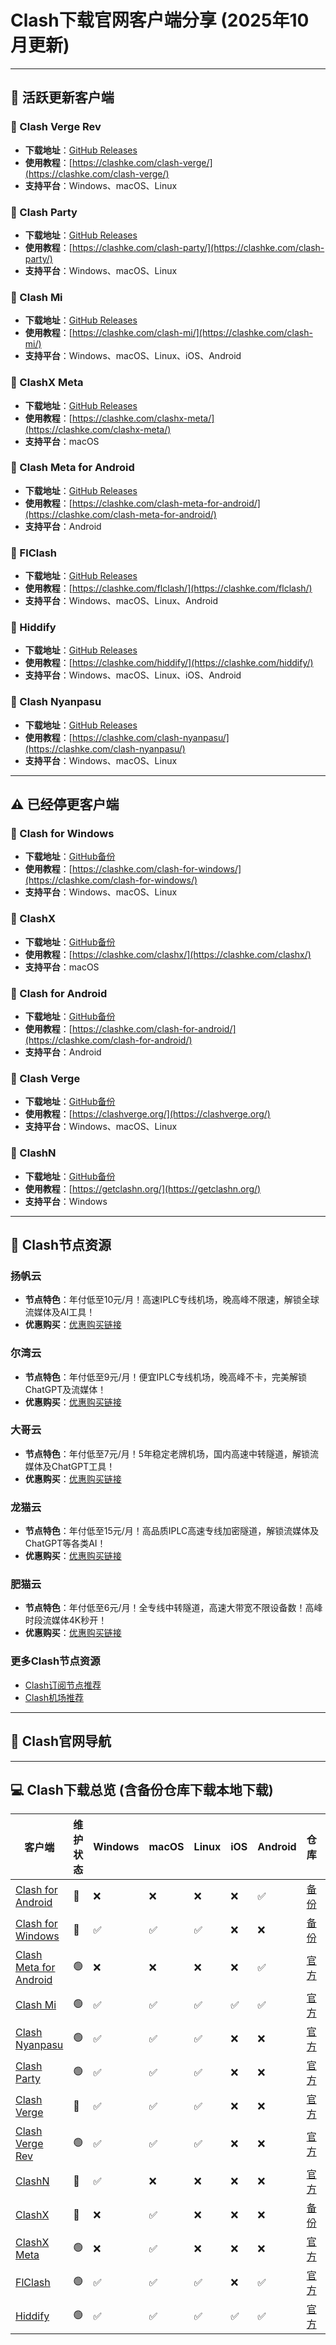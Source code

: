 # Clash下载官网客户端分享 (2025年10月更新)

---

## :dart: 活跃更新客户端

### :pushpin: Clash Verge Rev
- **下载地址**：[GitHub Releases](https://github.com/clash-verge-rev/clash-verge-rev/releases)
- **使用教程**：[https://clashke.com/clash-verge/](https://clashke.com/clash-verge/)
- **支持平台**：Windows、macOS、Linux

### :pushpin: Clash Party
- **下载地址**：[GitHub Releases](https://github.com/mihomo-party-org/clash-party/releases)
- **使用教程**：[https://clashke.com/clash-party/](https://clashke.com/clash-party/)
- **支持平台**：Windows、macOS、Linux

### :pushpin: Clash Mi
- **下载地址**：[GitHub Releases](https://github.com/KaringX/clashmi/releases)
- **使用教程**：[https://clashke.com/clash-mi/](https://clashke.com/clash-mi/)
- **支持平台**：Windows、macOS、Linux、iOS、Android

### :pushpin: ClashX Meta
- **下载地址**：[GitHub Releases](https://github.com/MetaCubeX/ClashX.Meta/releases)
- **使用教程**：[https://clashke.com/clashx-meta/](https://clashke.com/clashx-meta/)
- **支持平台**：macOS

### :pushpin: Clash Meta for Android
- **下载地址**：[GitHub Releases](https://github.com/MetaCubeX/ClashMetaForAndroid/releases)
- **使用教程**：[https://clashke.com/clash-meta-for-android/](https://clashke.com/clash-meta-for-android/)
- **支持平台**：Android

### :pushpin: FlClash
- **下载地址**：[GitHub Releases](https://github.com/chen08209/FlClash/releases)
- **使用教程**：[https://clashke.com/flclash/](https://clashke.com/flclash/)
- **支持平台**：Windows、macOS、Linux、Android

### :pushpin: Hiddify
- **下载地址**：[GitHub Releases](https://github.com/hiddify/hiddify-app/releases)
- **使用教程**：[https://clashke.com/hiddify/](https://clashke.com/hiddify/)
- **支持平台**：Windows、macOS、Linux、iOS、Android

### :pushpin: Clash Nyanpasu
- **下载地址**：[GitHub Releases](https://github.com/LibNyanpasu/clash-nyanpasu/releases)
- **使用教程**：[https://clashke.com/clash-nyanpasu/](https://clashke.com/clash-nyanpasu/)
- **支持平台**：Windows、macOS、Linux

---

## :warning: 已经停更客户端

### :pushpin: Clash for Windows
- **下载地址**：[GitHub备份](https://github.com/clashke/Clash-for-Windows)
- **使用教程**：[https://clashke.com/clash-for-windows/](https://clashke.com/clash-for-windows/)
- **支持平台**：Windows、macOS、Linux

### :pushpin: ClashX
- **下载地址**：[GitHub备份](https://github.com/clashke/ClashX)
- **使用教程**：[https://clashke.com/clashx/](https://clashke.com/clashx/)
- **支持平台**：macOS

### :pushpin: Clash for Android
- **下载地址**：[GitHub备份](https://github.com/clashke/Clash-for-Android)
- **使用教程**：[https://clashke.com/clash-for-android/](https://clashke.com/clash-for-android/)
- **支持平台**：Android

### :pushpin: Clash Verge
- **下载地址**：[GitHub备份](https://github.com/zzzgydi/clash-verge/releases)
- **使用教程**：[https://clashverge.org/](https://clashverge.org/)
- **支持平台**：Windows、macOS、Linux

### :pushpin: ClashN
- **下载地址**：[GitHub备份](https://github.com/2dust/clashN/releases)
- **使用教程**：[https://getclashn.org/](https://getclashn.org/)
- **支持平台**：Windows

---

## :memo: Clash节点资源

### 扬帆云
- **节点特色**：年付低至10元/月！高速IPLC专线机场，晚高峰不限速，解锁全球流媒体及AI工具！
- **优惠购买**：[优惠购买链接](https://clashke-github.affout.com/yangfanyun/)

### 尔湾云
- **节点特色**：年付低至9元/月！便宜IPLC专线机场，晚高峰不卡，完美解锁ChatGPT及流媒体！
- **优惠购买**：[优惠购买链接](https://clashke-github.affout.com/erwan/)

### 大哥云
- **节点特色**：年付低至7元/月！5年稳定老牌机场，国内高速中转隧道，解锁流媒体及ChatGPT工具！
- **优惠购买**：[优惠购买链接](https://clashke-github.affout.com/dageyun/)

### 龙猫云
- **节点特色**：年付低至15元/月！高品质IPLC高速专线加密隧道，解锁流媒体及ChatGPT等各类AI！
- **优惠购买**：[优惠购买链接](https://clashke-github.affout.com/totorocloud/)

### 肥猫云
- **节点特色**：年付低至6元/月！全专线中转隧道，高速大带宽不限设备数！高峰时段流媒体4K秒开！
- **优惠购买**：[优惠购买链接](https://clashke-github.affout.com/fatcatcloud/)

### 更多Clash节点资源

- [Clash订阅节点推荐](https://github.com/clashke/ClashNode)
- [Clash机场推荐](https://clashke.com/node/)

---

## :office: Clash官网导航


---

## :computer: Clash下载总览 (含备份仓库下载本地下载)

| 客户端                    | 维护状态 | Windows | macOS | Linux | iOS | Android | 仓库 | 教程 |
|------------------------|------|---------|-------|-------|-----|---------|----|----|
| [Clash for Android]()      | :red_circle:    | :x:       | :x:     | :x:     | :x:   | :white_check_mark:       | [备份]() | [教程]() |
| [Clash for Windows]()      | :red_circle:    | :white_check_mark:       | :white_check_mark:     | :white_check_mark:     | :x:   | :x:       | [备份]() | [教程]() |
| [Clash Meta for Android]() | :green_circle:    | :x:       | :x:     | :x:     | :x:   | :white_check_mark:       | [官方]() | [教程]() |
| [Clash Mi]()               | :green_circle:    | :white_check_mark:       | :white_check_mark:     | :white_check_mark:     | :white_check_mark:   | :white_check_mark:       | [官方]() | [教程]() |
| [Clash Nyanpasu]()         | :green_circle:    | :white_check_mark:       | :white_check_mark:     | :white_check_mark:     | :x:   | :x:       | [官方]() | [教程]() |
| [Clash Party]()            | :green_circle:    | :white_check_mark:       | :white_check_mark:     | :white_check_mark:     | :x:   | :x:       | [官方]() | [教程]() |
| [Clash Verge]()            | :red_circle:    | :white_check_mark:       | :white_check_mark:     | :white_check_mark:     | :x:   | :x:       | [官方]() | [教程]() |
| [Clash Verge Rev]()        | :green_circle:    | :white_check_mark:       | :white_check_mark:     | :white_check_mark:     | :x:   | :x:       | [官方]() | [教程]() |
| [ClashN]()                 | :red_circle:    | :white_check_mark:       | :x:     | :x:     | :x:   | :x:       | [官方]() | [教程]() |
| [ClashX]()                 | :red_circle:    | :x:       | :white_check_mark:     | :x:     | :x:   | :x:       | [备份]() | [教程]() |
| [ClashX Meta]()            | :green_circle:    | :x:       | :white_check_mark:     | :x:     | :x:   | :x:       | [官方]() | [教程]() |
| [FlClash]()                | :green_circle:    | :white_check_mark:       | :white_check_mark:     | :white_check_mark:     | :x:   | :white_check_mark:       | [官方]() | [教程]() |
| [Hiddify]()                | :green_circle:    | :white_check_mark:       | :white_check_mark:     | :white_check_mark:     | :white_check_mark:   | :white_check_mark:       | [官方]() | [教程]() |

